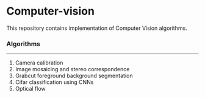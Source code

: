# Computer-vision
This repository contains implementation of Computer Vision algorithms.



### Algorithms

_____________________________________________

1. Camera calibration 
2. Image mosaicing and stereo correspondence
3. Grabcut foreground background segmentation
4. Cifar classification using CNNs
5. Optical flow